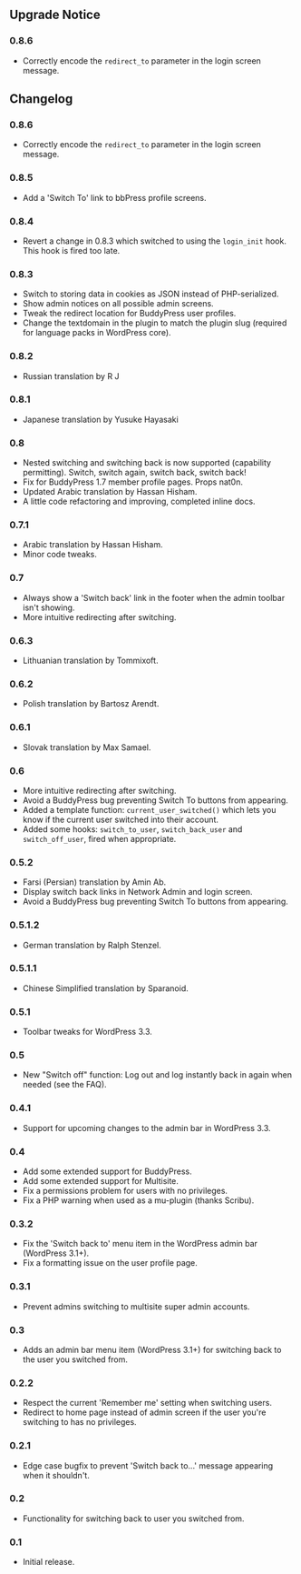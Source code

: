 
## Upgrade Notice ##

### 0.8.6 ###
* Correctly encode the `redirect_to` parameter in the login screen message.

## Changelog ##

### 0.8.6 ###
* Correctly encode the `redirect_to` parameter in the login screen message.

### 0.8.5 ###
* Add a 'Switch To' link to bbPress profile screens.

### 0.8.4 ###
* Revert a change in 0.8.3 which switched to using the `login_init` hook. This hook is fired too late.

### 0.8.3 ###
* Switch to storing data in cookies as JSON instead of PHP-serialized.
* Show admin notices on all possible admin screens.
* Tweak the redirect location for BuddyPress user profiles.
* Change the textdomain in the plugin to match the plugin slug (required for language packs in WordPress core).

### 0.8.2 ###
* Russian translation by R J

### 0.8.1 ###
* Japanese translation by Yusuke Hayasaki

### 0.8 ###
* Nested switching and switching back is now supported (capability permitting). Switch, switch again, switch back, switch back!
* Fix for BuddyPress 1.7 member profile pages. Props nat0n.
* Updated Arabic translation by Hassan Hisham.
* A little code refactoring and improving, completed inline docs.

### 0.7.1 ###
* Arabic translation by Hassan Hisham.
* Minor code tweaks.

### 0.7 ###
* Always show a 'Switch back' link in the footer when the admin toolbar isn't showing.
* More intuitive redirecting after switching.

### 0.6.3 ###
* Lithuanian translation by Tommixoft.

### 0.6.2 ###
* Polish translation by Bartosz Arendt.

### 0.6.1 ###
* Slovak translation by Max Samael.

### 0.6 ###
* More intuitive redirecting after switching.
* Avoid a BuddyPress bug preventing Switch To buttons from appearing.
* Added a template function: `current_user_switched()` which lets you know if the current user switched into their account.
* Added some hooks: `switch_to_user`, `switch_back_user` and `switch_off_user`, fired when appropriate.

### 0.5.2 ###
* Farsi (Persian) translation by Amin Ab.
* Display switch back links in Network Admin and login screen.
* Avoid a BuddyPress bug preventing Switch To buttons from appearing.

### 0.5.1.2 ###
* German translation by Ralph Stenzel.

### 0.5.1.1 ###
* Chinese Simplified translation by Sparanoid.

### 0.5.1 ###
* Toolbar tweaks for WordPress 3.3.

### 0.5 ###
* New "Switch off" function: Log out and log instantly back in again when needed (see the FAQ).

### 0.4.1 ###
* Support for upcoming changes to the admin bar in WordPress 3.3.

### 0.4 ###
* Add some extended support for BuddyPress.
* Add some extended support for Multisite.
* Fix a permissions problem for users with no privileges.
* Fix a PHP warning when used as a mu-plugin (thanks Scribu).

### 0.3.2 ###
* Fix the 'Switch back to' menu item in the WordPress admin bar (WordPress 3.1+).
* Fix a formatting issue on the user profile page.

### 0.3.1 ###
* Prevent admins switching to multisite super admin accounts.

### 0.3 ###
* Adds an admin bar menu item (WordPress 3.1+) for switching back to the user you switched from.

### 0.2.2 ###
* Respect the current 'Remember me' setting when switching users.
* Redirect to home page instead of admin screen if the user you're switching to has no privileges.

### 0.2.1 ###
* Edge case bugfix to prevent 'Switch back to...' message appearing when it shouldn't.

### 0.2 ###
* Functionality for switching back to user you switched from.

### 0.1 ###
* Initial release.
